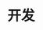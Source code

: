 ---
title: 开发
description: 记录一些开发过程
image: cover.jpeg

style:
    background: "#3f72af"
    color: "#fff"
---
